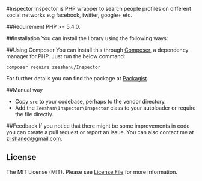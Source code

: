 #Inspector
Inspector is PHP wrapper to search people profiles on different social networks e.g facebook, twitter, google+ etc.

##Requirement
PHP >= 5.4.0.

##Installation
You can install the library using the following ways:

##Using Composer
You can install this through <a href="http://getcomposer.org/">Composer</a>, a dependency manager for PHP. Just run the below command:

```
composer require zeeshanu/Inspector
```

For further details you can find the package at <a href="https://packagist.org/packages/zeeshanu/Inspector">Packagist</a>.

##Manual way
- Copy <code>src</code> to your codebase, perhaps to the vendor directory.
- Add the <code>Zeeshan\Inspector\Inspector</code> class to your autoloader or require the file directly.

##Feedback
If you notice that there might be some improvements in code you can create a pull request or report an issue. You can also contact me at <a href="mailto:ziishaned@gmail.com">ziishaned@gmail.com</a>.

## License
The MIT License (MIT). Please see [License File](LICENSE.md) for more information.
